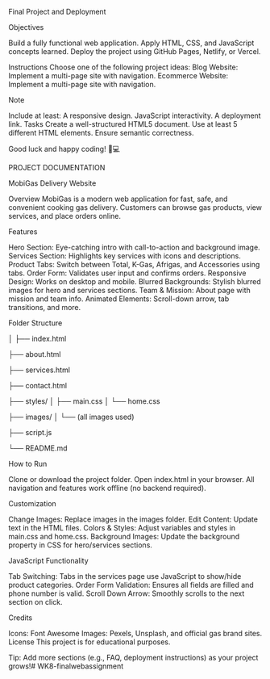 Final Project and Deployment

Objectives

Build a fully functional web application. Apply HTML, CSS, and JavaScript concepts learned. Deploy the project using GitHub Pages, Netlify, or Vercel.

Instructions
Choose one of the following project ideas: Blog Website: Implement a multi-page site with navigation. Ecommerce Website: Implement a multi-page site with navigation.

Note

Include at least:
A responsive design.
JavaScript interactivity.
A deployment link.
Tasks
Create a well-structured HTML5 document. Use at least 5 different HTML elements. Ensure semantic correctness.

Good luck and happy coding! 🚀💻

PROJECT DOCUMENTATION

MobiGas Delivery Website

Overview MobiGas is a modern web application for fast, safe, and convenient cooking gas delivery. Customers can browse gas products, view services, and place orders online.

Features

Hero Section: Eye-catching intro with call-to-action and background image. Services Section: Highlights key services with icons and descriptions. Product Tabs: Switch between Total, K-Gas, Afrigas, and Accessories using tabs. Order Form: Validates user input and confirms orders. Responsive Design: Works on desktop and mobile. Blurred Backgrounds: Stylish blurred images for hero and services sections. Team & Mission: About page with mission and team info. Animated Elements: Scroll-down arrow, tab transitions, and more.

Folder Structure

│ ├── index.html

├── about.html

├── services.html

├── contact.html

├── styles/ │ ├── main.css │ └── home.css

├── images/ │ └── (all images used)

├── script.js

└── README.md

How to Run

Clone or download the project folder. Open index.html in your browser. All navigation and features work offline (no backend required).

Customization

Change Images: Replace images in the images folder. Edit Content: Update text in the HTML files. Colors & Styles: Adjust variables and styles in main.css and home.css. Background Images: Update the background property in CSS for hero/services sections.

JavaScript Functionality

Tab Switching: Tabs in the services page use JavaScript to show/hide product categories. Order Form Validation: Ensures all fields are filled and phone number is valid. Scroll Down Arrow: Smoothly scrolls to the next section on click.

Credits

Icons: Font Awesome Images: Pexels, Unsplash, and official gas brand sites. License This project is for educational purposes.

Tip: Add more sections (e.g., FAQ, deployment instructions) as your project grows!# WK8-finalwebassignment
